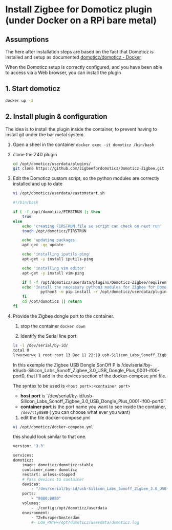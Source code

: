 # Install Zigbee for Domoticz plugin (under Docker on a RPi bare metal)

## Assumptions

The here after installation steps are based on the fact that Domoticz is installed and setup as documented [domoticz/domoticz - Docker](https://hub.docker.com/r/domoticz/domoticz)

When the Domoticz setup is correctly configured, and you have been able to access via a Web browser, you can install the plugin

## 1. Start domoticz

```bash
docker up -d
```

## 2. Install plugin & configuration

The idea is to install the plugin inside the container, to prevent having to install git under the bar metal system.

1. Open a sheel in the container `docker exec -it domoticz /bin/bash`

1. clone the Z4D plugin

    ```bash
    cd /opt/domoticz/userdata/plugins/
    git clone https://github.com/zigbeefordomoticz/Domoticz-Zigbee.git
    ```

1. Edit the Domoticz custom script, so the python modules are correctly installed and up to date

    ```bash
    vi /opt/domoticz/userdata/customstart.sh
    ```

    ```bash
    #!/bin/bash

    if [ -f /opt/domoticz/FIRSTRUN ]; then
        true
    else
        echo 'creating FIRSTRUN file so script can check on next run'
        touch /opt/domoticz/FIRSTRUN

        echo 'updating packages'
        apt-get -qq update

        echo 'installing iputils-ping'
        apt-get -y install iputils-ping

        echo 'installing vim editor'
        apt-get -y install vim-ping

        if [ -f /opt/domoticz/userdata/plugins/Domoticz-Zigbee/requirements.txt ]; then
        echo 'Install the necessary python3 modules for Zigbee for Domoticz plugin'
                python3 -m pip install -r /opt/domoticz/userdata/plugins/Domoticz-Zigbee/requirements.txt --upgrade
        fi
        cd /opt/domoticz || return
    fi
    ```

1. Provide the Zigbee dongle port to the container.

    1. stop the container `docker down`

    1. Identify the Serial line port

    ```bash
    ls -l /dev/serial/by-id/
    total 0
    lrwxrwxrwx 1 root root 13 Dec 11 22:19 usb-Silicon_Labs_Sonoff_Zigbee_3.0_USB_Dongle_Plus_0001-if00-port0 -> ../../ttyUSB0
    ```

    In this exemple the Zigbee USB Dongle SonOff P is /dev/serial/by-id/usb-Silicon_Labs_Sonoff_Zigbee_3.0_USB_Dongle_Plus_0001-if00-port0, that I'll add in the devices section of the docker-compose.yml file.

    The syntax to be used is `<host port>:<container port>`

    * __host port__ is `/dev/serial/by-id/usb-Silicon_Labs_Sonoff_Zigbee_3.0_USB_Dongle_Plus_0001-if00-port0``
    * __container port__ is the port name you want to see inside the container, `/dev/ttyUSB0` ( you can choose what ever you want)

    1. edit the file docker-compose.yml

    ```bash
    vi /opt/domoticz/docker-compose.yml
    ```

    this should look similar to that one.

    ```bash
    version: '3.3'

    services:
    domoticz:
        image: domoticz/domoticz:stable
        container_name: domoticz
        restart: unless-stopped
        # Pass devices to container
        devices:
            - "/dev/serial/by-id/usb-Silicon_Labs_Sonoff_Zigbee_3.0_USB_Dongle_Plus_0001-if00-port0:/dev/ttyUSB0"
        ports:
            - "8080:8080"
        volumes:
            - ./config:/opt/domoticz/userdata
        environment:
            - TZ=Europe/Amsterdam
            #- LOG_PATH=/opt/domoticz/userdata/domoticz.log
    ```
